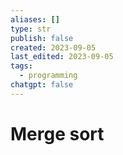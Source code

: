 ```yaml
---
aliases: []
type: str
publish: false
created: 2023-09-05
last_edited: 2023-09-05
tags:
  - programming
chatgpt: false
---
```

# Merge sort